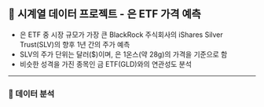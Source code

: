 ## 🩶 시계열 데이터 프로젝트 - 은 ETF 가격 예측
- 은 ETF 중 시장 규모가 가장 큰 BlackRock 주식회사의 iShares Silver Trust(SLV)의 향후 1년 간의 주가 예측
- SLV의 주가 단위는 달러($)이며, 은 1온스(약 28g)의 가격을 기준으로 함
- 비슷한 성격을 가진 종목인 금 ETF(GLD)와의 연관성도 분석

---

### 📑 데이터 분석




